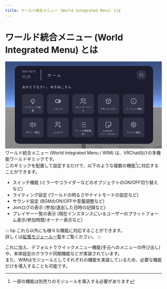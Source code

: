 ```yaml
---
title: ワールド統合メニュー (World Integrated Menu) とは
---
```


# ワールド統合メニュー (World Integrated Menu) とは
![alt text](images/intro/image.png)  
ワールド統合メニュー (World Integrated Menu / WIM) は、VRChat向けの多機能ワールドギミックです。  
このギミックを配置して設定するだけで、以下のような複数の機能[^1]に対応することができます。

- スイッチ機能 (ミラーやコライダーなどのオブジェクトのON/OFF切り替えなど)
- ライティング設定 (ワールドの明るさやナイトモードの設定など)
- サウンド設定 (BGMのON/OFFや音量調整など)
- Joinログの表示 (参加/退出した日時の記録など)
- プレイヤー一覧の表示 (現在インスタンスにいるユーザーのプラットフォーム表示/参加時間/オーナー表示など)

::: tip
これら以外にも様々な機能に対応することができます。  
詳しくは[拡張モジュール一覧](/docs/wim-modules/intro)をご覧ください。
:::

これに加え、デフォルトでクイックメニュー機能(手元へのメニューの呼び出し)や、本体設定のクラウド同期機能などが実装されています。  
また、WIMはモジュールとしてそれぞれの機能を実装しているため、必要な機能だけを導入することも可能です。  

[^1]: 一部の機能は別売りのモジュールを導入する必要があります